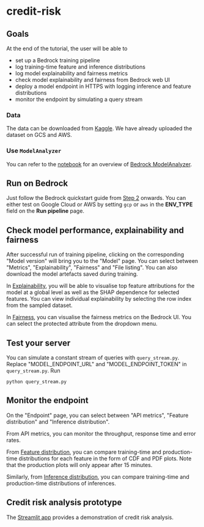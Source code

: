 # credit-risk

## Goals
At the end of the tutorial, the user will be able to
- set up a Bedrock training pipeline
- log training-time feature and inference distributions
- log model explainability and fairness metrics
- check model explainability and fairness from Bedrock web UI
- deploy a model endpoint in HTTPS with logging inference and feature distributions
- monitor the endpoint by simulating a query stream

### Data
The data can be downloaded from [Kaggle](https://www.kaggle.com/c/home-credit-default-risk/data). We have already uploaded the dataset on GCS and AWS.

### Use `ModelAnalyzer`
You can refer to the [notebook](doc_modelanalyzer.ipynb) for an overview of [Bedrock ModelAnalyzer](https://docs.basis-ai.com/guides/explainability-and-fairness).

## Run on Bedrock
Just follow the Bedrock quickstart guide from [Step 2](https://docs.basis-ai.com/guides/quickstart/step-2-create-a-project) onwards. You can either test on Google Cloud or AWS by setting `gcp` or `aws` in the **ENV_TYPE** field on the **Run pipeline** page.

## Check model performance, explainability and fairness
After successful run of training pipeline, clicking on the corresponding "Model version" will bring you to the "Model" page. You can select between "Metrics", "Explainability", "Fairness" and "File listing". You can also download the model artefacts saved during training.

In [Explainability](https://docs.basis-ai.com/guides/explainability-and-fairness/explainability#step-6-visualise-on-bedrock-ui), you will be able to visualise top feature attributions for the model at a global level as well as the SHAP dependence for selected features. You can view individual explainability by selecting the row index from the sampled dataset.

In [Fairness](https://docs.basis-ai.com/guides/explainability-and-fairness/fairness#step-6-visualise-on-bedrock-ui), you can visualise the fairness metrics on the Bedrock UI. You can select the protected attribute from the dropdown menu.

## Test your server
You can simulate a constant stream of queries with `query_stream.py`. Replace "MODEL_ENDPOINT_URL" and "MODEL_ENDPOINT_TOKEN" in `query_stream.py`. Run
```
python query_stream.py
```

## Monitor the endpoint
On the "Endpoint" page, you can select between "API metrics", "Feature distribution" and "Inference distribution".

From API metrics, you can monitor the throughput, response time and error rates.

From [Feature distribution](https://docs.basis-ai.com/guides/detect-feature-drift#step-3-real-time-analysis), you can compare training-time and production-time distributions for each feature in the form of CDF and PDF plots. Note that the production plots will only appear after 15 minutes.

Similarly, from [Inference distribution](https://docs.basis-ai.com/guides/customising-model-monitoring/collecting-inference-metrics), you can compare training-time and production-time distributions of inferences.

## Credit risk analysis prototype
The [Streamlit app](https://boiling-badlands-89141.herokuapp.com/) provides a demonstration of credit risk analysis.
